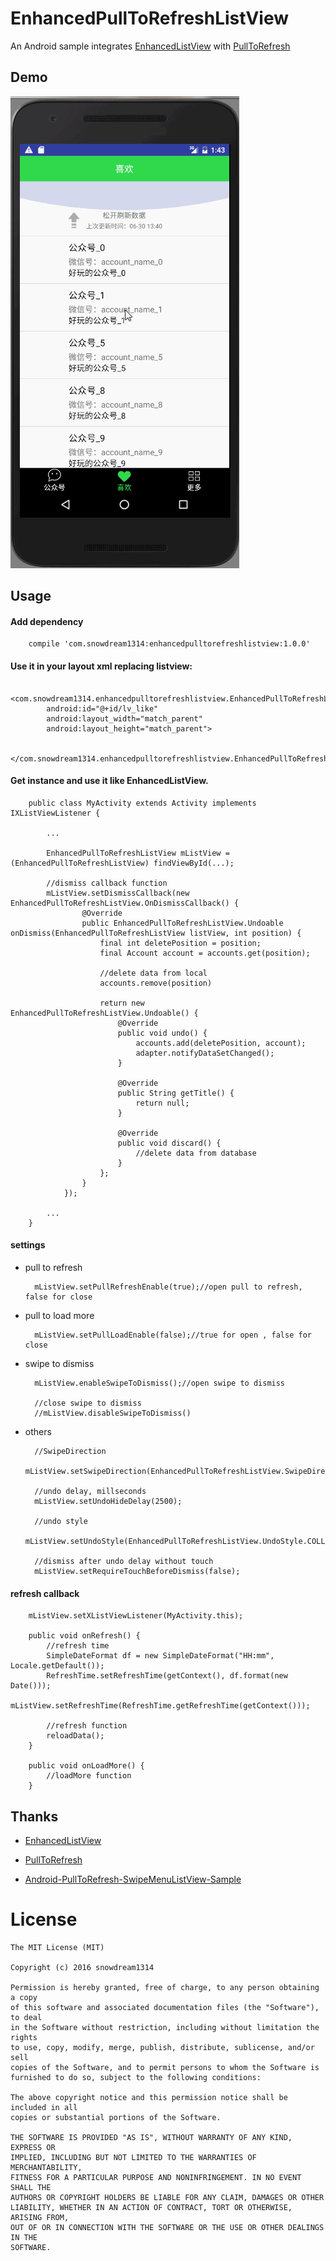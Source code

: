 # EnhancedPullToRefreshListView

An Android sample integrates [EnhancedListView](https://github.com/timroes/EnhancedListView) with [PullToRefresh](https://github.com/chrisbanes/Android-PullToRefresh)

## Demo

![demo](https://github.com/snowdream1314/EnhancedPullToRefreshListView/blob/master/demo.gif)

## Usage

#### Add dependency

        compile 'com.snowdream1314:enhancedpulltorefreshlistview:1.0.0'
        
#### Use it in your layout xml replacing listview:

        <com.snowdream1314.enhancedpulltorefreshlistview.EnhancedPullToRefreshListView
            android:id="@+id/lv_like"
            android:layout_width="match_parent"
            android:layout_height="match_parent">

        </com.snowdream1314.enhancedpulltorefreshlistview.EnhancedPullToRefreshListView>

#### Get instance and use it like EnhancedListView.

        public class MyActivity extends Activity implements IXListViewListener {
        
            ...

            EnhancedPullToRefreshListView mListView = (EnhancedPullToRefreshListView) findViewById(...);
            
            //dismiss callback function
            mListView.setDismissCallback(new EnhancedPullToRefreshListView.OnDismissCallback() {
                    @Override
                    public EnhancedPullToRefreshListView.Undoable onDismiss(EnhancedPullToRefreshListView listView, int position) {
                        final int deletePosition = position;
                        final Account account = accounts.get(position);
                        
                        //delete data from local
                        accounts.remove(position)

                        return new EnhancedPullToRefreshListView.Undoable() {
                            @Override
                            public void undo() {
                                accounts.add(deletePosition, account);
                                adapter.notifyDataSetChanged();
                            }

                            @Override
                            public String getTitle() {
                                return null;
                            }

                            @Override
                            public void discard() {
                                //delete data from database
                            }
                        };
                    }
                });
                
            ...
        }
            
#### settings

* pull to refresh       

        mListView.setPullRefreshEnable(true);//open pull to refresh, false for close 
        
* pull to load more

        mListView.setPullLoadEnable(false);//true for open , false for close 
        
* swipe to dismiss

        mListView.enableSwipeToDismiss();//open swipe to dismiss
        
        //close swipe to dismiss
        //mListView.disableSwipeToDismiss()

* others
        
        //SwipeDirection 
        mListView.setSwipeDirection(EnhancedPullToRefreshListView.SwipeDirection.BOTH);
        
        //undo delay, millseconds
        mListView.setUndoHideDelay(2500);
        
        //undo style
        mListView.setUndoStyle(EnhancedPullToRefreshListView.UndoStyle.COLLAPSED_POPUP);
        
        //dismiss after undo delay without touch
        mListView.setRequireTouchBeforeDismiss(false);
        
#### refresh callback

        mListView.setXListViewListener(MyActivity.this);
        
        public void onRefresh() {
            //refresh time
            SimpleDateFormat df = new SimpleDateFormat("HH:mm", Locale.getDefault());
            RefreshTime.setRefreshTime(getContext(), df.format(new Date()));
            mListView.setRefreshTime(RefreshTime.getRefreshTime(getContext()));
            
            //refresh function
            reloadData();
        }

        public void onLoadMore() {
            //loadMore function
        }
        
## Thanks

* [EnhancedListView](https://github.com/timroes/EnhancedListView)

* [PullToRefresh](https://github.com/chrisbanes/Android-PullToRefresh)

* [Android-PullToRefresh-SwipeMenuListView-Sample](https://github.com/licaomeng/Android-PullToRefresh-SwipeMenuListView-Sample)


License
=======

    The MIT License (MIT)

    Copyright (c) 2016 snowdream1314

	Permission is hereby granted, free of charge, to any person obtaining a copy
	of this software and associated documentation files (the "Software"), to deal
	in the Software without restriction, including without limitation the rights
	to use, copy, modify, merge, publish, distribute, sublicense, and/or sell
	copies of the Software, and to permit persons to whom the Software is
	furnished to do so, subject to the following conditions:
	
	The above copyright notice and this permission notice shall be included in all
	copies or substantial portions of the Software.

	THE SOFTWARE IS PROVIDED "AS IS", WITHOUT WARRANTY OF ANY KIND, EXPRESS OR
	IMPLIED, INCLUDING BUT NOT LIMITED TO THE WARRANTIES OF MERCHANTABILITY,
	FITNESS FOR A PARTICULAR PURPOSE AND NONINFRINGEMENT. IN NO EVENT SHALL THE
	AUTHORS OR COPYRIGHT HOLDERS BE LIABLE FOR ANY CLAIM, DAMAGES OR OTHER
	LIABILITY, WHETHER IN AN ACTION OF CONTRACT, TORT OR OTHERWISE, ARISING FROM,
	OUT OF OR IN CONNECTION WITH THE SOFTWARE OR THE USE OR OTHER DEALINGS IN THE
	SOFTWARE.


            